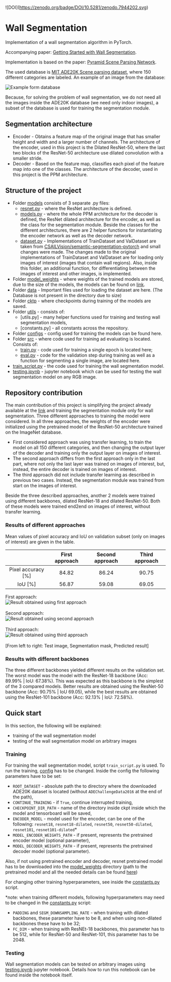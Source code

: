 !\[DOI](https://zenodo.org/badge/DOI/10.5281/zenodo.7944202.svg)

# Wall Segmentation 

Implementation of a wall segmentation algorithm in PyTorch.

Accompanying paper: [Getting Started with Wall Segmentation](https://www.researchgate.net/publication/363059238_Getting_Started_with_Wall_Segmentation).

Implementation is based on the paper: [Pyramid Scene Parsing Network](https://arxiv.org/abs/1612.01105).

The used database is [MIT ADE20K Scene parsing dataset](http://sceneparsing.csail.mit.edu/), where 150 different categories are labeled.
An example of an image from the database:<br/> 

![Example form database](./readme_supplementary/Examples_from_database.png)

Because, for solving the problem of wall segmentation, we do not need all the images inside the ADE20K database
(we need only indoor images), a subset of the database is used for training the segmentation module.

## Segmentation architecture<br/> 
 - Encoder - Obtains a feature map of the original image that has smaller height and width and a larger number of channels.
The architecture of the encoder, used in this project is the Dilated ResNet-50, where the last two blocks of the ResNet-50
architecture use dilated convolution with a smaller stride.
 - Decoder - Based on the feature map, classifies each pixel of the feature map into one of the classes. The architecture
of the decoder, used in this project is the PPM architecture.

## Structure of the project<br/>
 - Folder [models](./models) consists of 3 separate .py files:
   - [resnet.py](models/resnet.py) - where the ResNet architecture is defined.
   - [models.py](models/models.py) - where the whole PPM architecture
   for the decoder is defined, the ResNet dilated architecture for the encoder, as well as the class for the segmentation
   module. Beside the classes for the different architectures, there are 2 helper functions for instantiating the encoder
   network as well as the decoder network.
   - [dataset.py](models/dataset.py) - Implementations of TrainDataset and ValDataset are taken from 
   [CSAILVision/semantic-segmentation-pytorch](https://github.com/CSAILVision/semantic-segmentation-pytorch)
   and small changes were made. The changes made to the original implementations of TrainDataset and ValDataset are for loading only
   images of interest (images that contain wall regions). Also, inside this folder, an additional function, for differentiating between the images of
   interest and other images, is implemented.
 - Folder [model_weights](model_weights/README.md) - where weights of the trained models are stored,
due to the size of the models, the models can be found on [link](https://drive.google.com/drive/folders/1xh-MBuALwvNNFnLe-eofZU_wn8y3ZxJg?usp=sharing).
 - Folder [data](./data) - Important files used for loading the dataset are here. (The Database is not present in the directory due to size)
 - Folder [cktp](./ckpt/README.md) - where checkpoints during training of the models are saved.
 - Folder [utils](./utils) - consists of:
   - [utils.py] - many helper functions used for training and testing wall segmentation models,
   - [constants.py] - all constants across the repository.
 - Folder [configs](./configs) - config used for training the models can be found here.
 - Folder [src](./src) - where code used for training ad evaluating is located. Consists of:
   - [train.py](./src/train.py) - code used for training a single epoch is located here;
   - [eval.py](./src/eval.py) - code for the validation step during training as well as a function for segmenting a single
   image, are located here.
 - [train_script.py](./train_script.py) - the code used for training the wall segmentation model.
 - [testing.ipynb](./testing.ipynb) - jupyter notebook which can be used for testing the wall segmentation
model on any RGB image.
 
## Repository contribution<br/>

The main contribution of this project is simplifying the project already available at the
[link](https://github.com/CSAILVision/semantic-segmentation-pytorch) and training the segmentation module only for wall
segmentation. 
Three different approaches to training the model were considered. In all three approaches, the weights of
the encoder were initialized using the pretrained model of the ResNet-50 architecture trained on the ImageNet database.
- First considered approach was using transfer learning, to train the model on all 150 different categories, and then
changing the output layer of the decoder and training only the output layer on images of interest. 
- The second approach differs from the first approach only in the last part, where not only the last layer was trained
on images of interest, but, instead, the entire decoder is trained on images of interest. 
- The third approach did not include transfer learning as described in previous two cases. Instead, the segmentation 
module was trained from start on the images of interest.

Beside the three described approaches, another 2 models were trained using different backbones, dilated ResNet-18 and 
dilated ResNet-50. Both of these models were trained end2end on images of interest, without transfer learning. 


### Results of different approaches<br/>

Mean values of pixel accuracy and IoU on validation subset (only on images of interest) are given in the table.

|                  |  First approach  | Second approach  | Third approach |
|:----------------:|:----------------:|:----------------:|:--------------:|
|Pixel accuracy [%]|      84.82       |      86.24       |     90.75      |
|IoU [%]           |      56.87       |      59.08       |     69.05      |

First approach: <br/> 
![Result obtained using first approach](./readme_supplementary/First_approach.png)<br/> <br/> 
Second approach:<br/> 
![Result obtained using second approach](./readme_supplementary/Second_approach.png)<br/> <br/>
Third approach:<br/> 
![Result obtained using third approach](./readme_supplementary/Third_approach.png)<br/> <br/>
[From left to right: Test image, Segmentation mask, Predicted result]


### Results with different backbones

The three different backbones yielded different results on the validation set. The worst model was the
model with the ResNet-18 backbone (Acc: 89.99% | IoU: 67.38%). This was expected as this backbone is the simplest of 
the 3 compared models. Better results are obtained using the ResNet-50 backbone (Acc: 90.75% | IoU 69.05), while the 
best results are obtained using the ResNet-101 backbone (Acc: 92.13% | IoU: 72.58%).

## Quick start

In this section, the following will be explained:
- training of the wall segmentation model
- testing of the wall segmentation model on arbitrary images

### Training

For training the wall segmentation model, script `train_script.py` is used. To run the training, [config](./configs/config.json)
has to be changed. Inside the config the following parameters have to be set:
- `ROOT_DATASET` - absolute path the to directory where the downloaded ADE20K dataset is located (without
`ADEChallengeData2016` at the end of the path),
- `CONTINUE_TRAINING` - if `True`, continue interrupted training,
- `CHECKPOINT_DIR_PATH` - name of the directory inside ckpt inside which the model and tensorboard will be saved,
- `ENCODER_MODEL` - model used for the encoder, can be one of the following: `resnet18`, `resnet18-dilated`,
`resnet50`, `resnet50-dilated`, `resnet101`, `resnet101-dilated`*
- `MODEL_ENCODER_WEIGHTS_PATH` - if present, represents the pretrained encoder model (optional parameter),
- `MODEL_DECODER_WEIGHTS_PATH` - if present, represents the pretrained decoder model (optional parameter).

Also, if not using pretrained encoder and decoder, resnet pretrained model has to be downloaded into the [model_weights](./model_weights)
directory (path to the pretrained model and all the needed details can be found [here](./model_weights/README.md))

For changing other training hyperparameters, see inside the [constants.py](./utils/constants.py) script.

*note: when training different models, following hyperparameters may need to be changed in the 
[constants.py](./utils/constants.py) script:
 - `PADDING` and `SEGM_DOWNSAMPLING_RATE` - when training with dilated backbones, these parameter have to be 8, and 
when using non-dilated backbones these have to be 32;
 - `FC_DIM` - when training with ResNEt-18 backbones, this parameter has to be 512, while for ResNet-50 and ResNet-101,
this parameter has to be 2048.

### Testing

Wall segmentation models can be tested on arbitrary images using [testing.ipynb](./testing.ipynb) jupyter notebook.
Details how to run this notebook can be found inside the notebook itself.